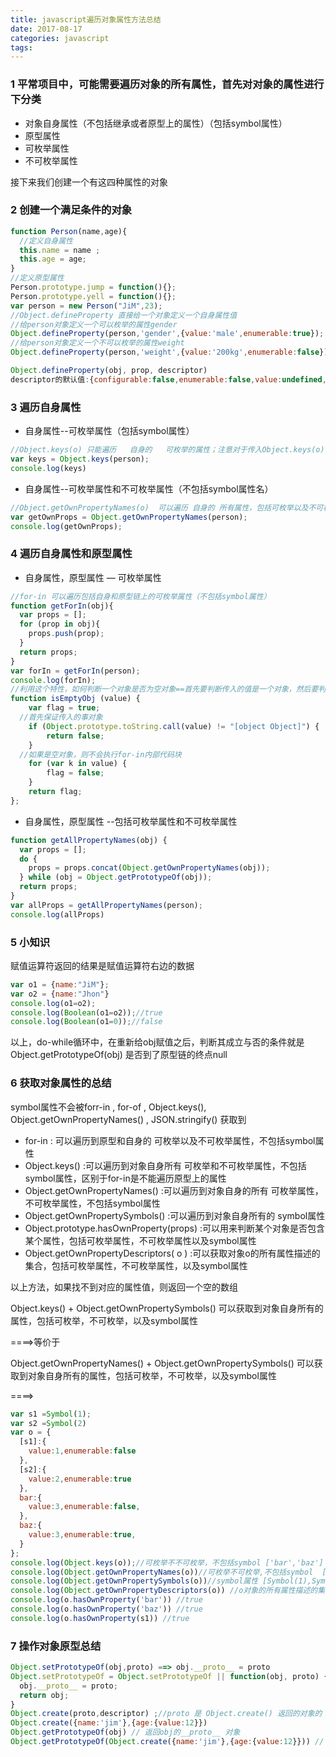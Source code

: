 ```yaml
---
title: javascript遍历对象属性方法总结
date: 2017-08-17
categories: javascript
tags: 
---
```


### 1 平常项目中，可能需要遍历对象的所有属性，首先对对象的属性进行下分类

* 对象自身属性（不包括继承或者原型上的属性）（包括symbol属性）
* 原型属性
* 可枚举属性
* 不可枚举属性

接下来我们创建一个有这四种属性的对象

### 2 创建一个满足条件的对象

```javascript
function Person(name,age){
  //定义自身属性
  this.name = name ;
  this.age = age;
}
//定义原型属性
Person.prototype.jump = function(){};
Person.prototype.yell = function(){};
var person = new Person("JiM",23);
//Object.defineProperty 直接给一个对象定义一个自身属性值
//给person对象定义一个可以枚举的属性gender
Object.defineProperty(person,'gender',{value:'male',enumerable:true});
//给person对象定义一个不可以枚举的属性weight 
Object.defineProperty(person,'weight',{value:'200kg',enumerable:false});
```

```javascript
Object.defineProperty(obj, prop, descriptor)
descriptor的默认值:{configurable:false,enumerable:false,value:undefined,writable:false,get:undefined,set:undefined}
```

### 3 遍历自身属性

* 自身属性--可枚举属性（包括symbol属性）

```javascript
//Object.keys(o) 只能遍历   自身的   可枚举的属性；注意对于传入Object.keys(o)中的参数，只要具有Iterator接口即可，也就是说参数可以是字符串（拆分字符串组成的数组），数组（下标组成的数组），对象（key值组成的数组）
var keys = Object.keys(person);
console.log(keys)
```

* 自身属性--可枚举属性和不可枚举属性（不包括symbol属性名）

```javascript
//Object.getOwnPropertyNames(o)  可以遍历 自身的 所有属性，包括可枚举以及不可枚举的属性
var getOwnProps = Object.getOwnPropertyNames(person);
console.log(getOwnProps);
```

### 4 遍历自身属性和原型属性

* 自身属性，原型属性 — 可枚举属性


```javascript
//for-in 可以遍历包括自身和原型链上的可枚举属性（不包括symbol属性）
function getForIn(obj){
  var props = [];
  for (prop in obj){
    props.push(prop);
  }
  return props;
}
var forIn = getForIn(person);
console.log(forIn);
//利用这个特性，如何判断一个对象是否为空对象==首先要判断传入的值是一个对象，然后要判断该对象为空{ };这里要用的一个for-in的特点事遍历空对象的时候不会进入语句执行
function isEmptyObj (value) {
    var flag = true;
  //首先保证传入的事对象
    if (Object.prototype.toString.call(value) != "[object Object]") {
        return false;
    }
  //如果是空对象，则不会执行for-in内部代码块
    for (var k in value) {
        flag = false;
    }
    return flag;
};
```

* 自身属性，原型属性 --包括可枚举属性和不可枚举属性

```javascript
function getAllPropertyNames(obj) {
  var props = [];
  do {
    props = props.concat(Object.getOwnPropertyNames(obj));
  } while (obj = Object.getPrototypeOf(obj));
  return props;
}
var allProps = getAllPropertyNames(person);
console.log(allProps)
```

### 5 小知识

赋值运算符返回的结果是赋值运算符右边的数据

```javascript
var o1 = {name:"JiM"};
var o2 = {name:"Jhon"}
console.log(o1=o2);
console.log(Boolean(o1=o2));//true
console.log(Boolean(o1=0));//false
```

以上，do-while循环中，在重新给obj赋值之后，判断其成立与否的条件就是Object.getPrototypeOf(obj) 是否到了原型链的终点null

### 6 获取对象属性的总结

symbol属性不会被forr-in ,  for-of   , Object.keys(),  Object.getOwnPropertyNames() , JSON.stringify() 获取到

* for-in : 可以遍历到原型和自身的 可枚举以及不可枚举属性，不包括symbol属性
* Object.keys() :可以遍历到对象自身所有 可枚举和不可枚举属性，不包括symbol属性，区别于for-in是不能遍历原型上的属性
* Object.getOwnPropertyNames() :可以遍历到对象自身的所有 可枚举属性，不可枚举属性，不包括symbol属性
* Object.getOwnPropertySymbols() :可以遍历到对象自身所有的 symbol属性
* Object.prototype.hasOwnProperty(props) :可以用来判断某个对象是否包含某个属性，包括可枚举属性，不可枚举属性以及symbol属性
* Object.getOwnPropertyDescriptors( o ) :可以获取对象o的所有属性描述的集合，包括可枚举属性，不可枚举属性，以及symbol属性

以上方法，如果找不到对应的属性值，则返回一个空的数组

Object.keys() + Object.getOwnPropertySymbols() 可以获取到对象自身所有的属性，包括可枚举，不可枚举，以及symbol属性

====>等价于

Object.getOwnPropertyNames() + Object.getOwnPropertySymbols() 可以获取到对象自身所有的属性，包括可枚举，不可枚举，以及symbol属性

====>



```javascript
var s1 =Symbol(1);
var s2 =Symbol(2)
var o = {
  [s1]:{
    value:1,enumerable:false
  },
  [s2]:{
    value:2,enumerable:true
  },
  bar:{
    value:3,enumerable:false,
  },
  baz:{
    value:3,enumerable:true,
  }
};
console.log(Object.keys(o));//可枚举不不可枚举，不包括symbol ['bar','baz']
console.log(Object.getOwnPropertyNames(o))//可枚举不可枚举,不包括symbol  ['bar','baz'] 
console.log(Object.getOwnPropertySymbols(o))//symbol属性 [Symbol(1),Symbol(2)]
console.log(Object.getOwnPropertyDescriptors(o)) //o对象的所有属性描述的集合，包括可枚举，不可枚举以及Symbol属性
console.log(o.hasOwnProperty('bar')) //true
console.log(o.hasOwnProperty('baz')) //true 
console.log(o.hasOwnProperty(s1)) //true

```

### 7 操作对象原型总结

```javascript
Object.setPrototypeOf(obj,proto) ==> obj.__proto__ = proto
Object.setPrototypeOf = Object.setPrototypeOf || function(obj, proto) {
  obj.__proto__ = proto;
  return obj; 
}
Object.create(proto,descriptor) ;//proto 是 Object.create() 返回的对象的 __proto__ 属性的指向；
Object.create({name:'jim'},{age:{value:12}}) 
Object.getPrototypeOf(obj) // 返回obj的__proto__ 对象
Object.getPrototypeOf(Object.create({name:'jim'},{age:{value:12}})) // {name:'jim'}
```

